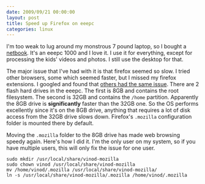 ```yaml
---
date: 2009/09/21 00:00:00
layout: post 
title: Speed up Firefox on eeepc
categories: linux
---
```


I'm too weak to lug around my monstrous 7 pound laptop, so I bought a
[netbook](http://eeepc.asus.com/global/product1000.html). It's an eeepc
1000 and I love it. I use it for everything, except for processing the
kids' videos and photos. I still use the desktop for that.

The major issue that I've had with it is that firefox seemed so slow. I
tried other browsers, some which seemed faster, but I missed my firefox
extensions. I googled and found that [others had the same
issue](http://wiki.debian.org/DebianEeePC/TipsAndTricks#SpeedupsluggishIceweasel.2BAC8-Firefox3). There
are 2 flash hard drives in the eeepc. The first is 8GB and contains the
root filesystem. The second is 32GB and contains the `/home`
partition. Apparently the 8GB drive is **significantly** faster than the
32GB one. So the OS performs excellently since it's on the 8GB drive,
anything that requires a lot of disk access from the 32GB drive slows
down. Firefox's `.mozilla` configuration folder is mounted there by
default.

Moving the `.mozilla` folder to the 8GB drive has made web browsing speedy
again. Here's how I did it. I'm the only user on my system, so if you have
multiple users, this will only fix the issue for one user.

    sudo mkdir /usr/local/share/vinod-mozilla
    sudo chown vinod /usr/local/share/vinod-mozilla
    mv /home/vinod/.mozilla /usr/local/share/vinod-mozilla/
    ln -s /usr/local/share/vinod-mozilla/.mozilla /home/vinod/.mozilla
